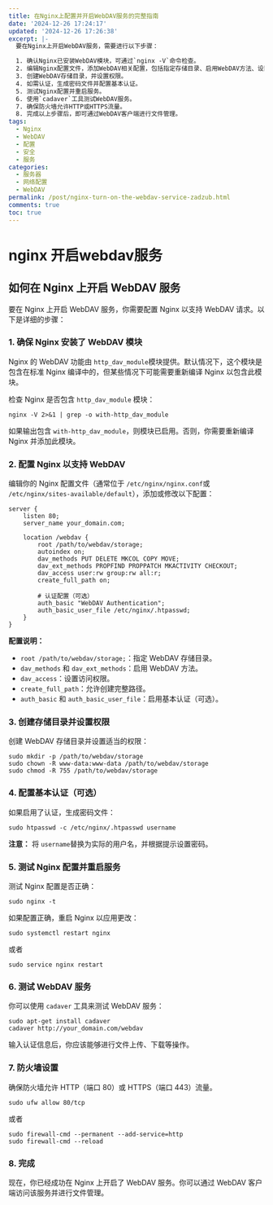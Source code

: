 ```yaml
---
title: 在Nginx上配置并开启WebDAV服务的完整指南
date: '2024-12-26 17:24:17'
updated: '2024-12-26 17:26:38'
excerpt: |-
  要在Nginx上开启WebDAV服务，需要进行以下步骤：

  1. 确认Nginx已安装WebDAV模块，可通过`nginx -V`命令检查。
  2. 编辑Nginx配置文件，添加WebDAV相关配置，包括指定存储目录、启用WebDAV方法、设置访问权限等。
  3. 创建WebDAV存储目录，并设置权限。
  4. 如需认证，生成密码文件并配置基本认证。
  5. 测试Nginx配置并重启服务。
  6. 使用`cadaver`工具测试WebDAV服务。
  7. 确保防火墙允许HTTP或HTTPS流量。
  8. 完成以上步骤后，即可通过WebDAV客户端进行文件管理。
tags:
  - Nginx
  - WebDAV
  - 配置
  - 安全
  - 服务
categories:
  - 服务器
  - 网络配置
  - WebDAV
permalink: /post/nginx-turn-on-the-webdav-service-zadzub.html
comments: true
toc: true
---
```


# nginx 开启webdav服务

## 如何在 Nginx 上开启 WebDAV 服务

要在 Nginx 上开启 WebDAV 服务，你需要配置 Nginx 以支持 WebDAV 请求。以下是详细的步骤：

### 1. 确保 Nginx 安装了 WebDAV 模块

Nginx 的 WebDAV 功能由 `http_dav_module`​ 模块提供。默认情况下，这个模块是包含在标准 Nginx 编译中的，但某些情况下可能需要重新编译 Nginx 以包含此模块。

检查 Nginx 是否包含 `http_dav_module`​ 模块：

```
nginx -V 2>&1 | grep -o with-http_dav_module
```

如果输出包含 `with-http_dav_module`​，则模块已启用。否则，你需要重新编译 Nginx 并添加此模块。

### 2. 配置 Nginx 以支持 WebDAV

编辑你的 Nginx 配置文件（通常位于 `/etc/nginx/nginx.conf`​ 或 `/etc/nginx/sites-available/default`​），添加或修改以下配置：

```
server {
    listen 80;
    server_name your_domain.com;

    location /webdav {
        root /path/to/webdav/storage;
        autoindex on;
        dav_methods PUT DELETE MKCOL COPY MOVE;
        dav_ext_methods PROPFIND PROPPATCH MKACTIVITY CHECKOUT;
        dav_access user:rw group:rw all:r;
        create_full_path on;

        # 认证配置（可选）
        auth_basic "WebDAV Authentication";
        auth_basic_user_file /etc/nginx/.htpasswd;
    }
}
```

**配置说明：**

* ​`root /path/to/webdav/storage;`​：指定 WebDAV 存储目录。
* ​`dav_methods`​ 和 `dav_ext_methods`​：启用 WebDAV 方法。
* ​`dav_access`​：设置访问权限。
* ​`create_full_path`​：允许创建完整路径。
* ​`auth_basic`​ 和 `auth_basic_user_file`​：启用基本认证（可选）。

### 3. 创建存储目录并设置权限

创建 WebDAV 存储目录并设置适当的权限：

```
sudo mkdir -p /path/to/webdav/storage
sudo chown -R www-data:www-data /path/to/webdav/storage
sudo chmod -R 755 /path/to/webdav/storage
```

### 4. 配置基本认证（可选）

如果启用了认证，生成密码文件：

```
sudo htpasswd -c /etc/nginx/.htpasswd username
```

**注意：**  将 `username`​ 替换为实际的用户名，并根据提示设置密码。

### 5. 测试 Nginx 配置并重启服务

测试 Nginx 配置是否正确：

```
sudo nginx -t
```

如果配置正确，重启 Nginx 以应用更改：

```
sudo systemctl restart nginx
```

或者

```
sudo service nginx restart
```

### 6. 测试 WebDAV 服务

你可以使用 `cadaver`​ 工具来测试 WebDAV 服务：

```
sudo apt-get install cadaver
cadaver http://your_domain.com/webdav
```

输入认证信息后，你应该能够进行文件上传、下载等操作。

### 7. 防火墙设置

确保防火墙允许 HTTP（端口 80）或 HTTPS（端口 443）流量。

```
sudo ufw allow 80/tcp
```

或者

```
sudo firewall-cmd --permanent --add-service=http
sudo firewall-cmd --reload
```

### 8. 完成

现在，你已经成功在 Nginx 上开启了 WebDAV 服务。你可以通过 WebDAV 客户端访问该服务并进行文件管理。
